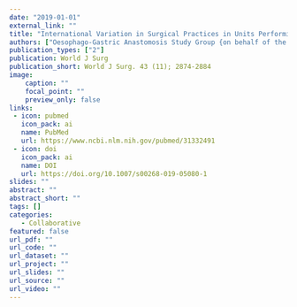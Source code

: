 ```yaml
---
date: "2019-01-01"
external_link: ""
title: "International Variation in Surgical Practices in Units Performing Oesophagectomy for Oesophageal Cancer: A Unit Survey from the Oesophago-Gastric Anastomosis Audit (OGAA)"
authors: ["Oesophago-Gastric Anastomosis Study Group {on behalf of the West Midlands Research Collaborative}"]
publication_types: ["2"]
publication: World J Surg
publication_short: World J Surg. 43 (11); 2874-2884
image:
    caption: ""
    focal_point: ""
    preview_only: false
links:
 - icon: pubmed
   icon_pack: ai
   name: PubMed
   url: https://www.ncbi.nlm.nih.gov/pubmed/31332491
 - icon: doi
   icon_pack: ai
   name: DOI
   url: https://doi.org/10.1007/s00268-019-05080-1
slides: ""
abstract: ""
abstract_short: ""
tags: []
categories: 
   - Collaborative
featured: false
url_pdf: ""
url_code: ""
url_dataset: ""
url_project: ""
url_slides: ""
url_source: ""
url_video: ""
---
```

